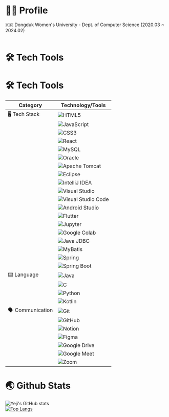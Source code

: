 # 👩‍💼 Profile
🇰🇷 Dongduk Women's University - Dept. of Computer Science (2020.03 ~ 2024.02)<br/>
<br/>

# 🛠️ Tech Tools
# 🛠️ Tech Tools

| Category           | Technology/Tools                                                                                           |
|--------------------|-------------------------------------------------------------------------------------------------|
| 🖥️ Tech Stack      | ![HTML5](https://img.shields.io/badge/HTML5-E34F26?style=for-the-badge&logo=HTML5&logoColor=white) |
|                    | ![JavaScript](https://img.shields.io/badge/JavaScript-F7DF1E?style=for-the-badge&logo=JavaScript&logoColor=black) |
|                    | ![CSS3](https://img.shields.io/badge/CSS3-1572B6?style=for-the-badge&logo=CSS3&logoColor=white)   |
|                    | ![React](https://img.shields.io/badge/React-61DAFB?style=for-the-badge&logo=React&logoColor=white) |
|                    | ![MySQL](https://img.shields.io/badge/MySQL-4479A1?style=for-the-badge&logo=MySQL&logoColor=white) |
|                    | ![Oracle](https://img.shields.io/badge/Oracle-F80000?style=for-the-badge&logo=Oracle&logoColor=white) |
|                    | ![Apache Tomcat](https://img.shields.io/badge/Apache%20Tomcat-F8DC75?style=for-the-badge&logo=Apache%20Tomcat&logoColor=black) |
|                    | ![Eclipse](https://img.shields.io/badge/Eclipse-2C2255?style=for-the-badge&logo=Eclipse&logoColor=white) |
|                    | ![IntelliJ IDEA](https://img.shields.io/badge/IntelliJ%20IDEA-000000?style=for-the-badge&logo=IntelliJ%20IDEA&logoColor=white) |
|                    | ![Visual Studio](https://img.shields.io/badge/Visual%20Studio-5C2D91?style=for-the-badge&logo=Visual%20Studio&logoColor=white) |
|                    | ![Visual Studio Code](https://img.shields.io/badge/Visual%20Studio%20Code-007ACC?style=for-the-badge&logo=Visual%20Studio%20Code&logoColor=white) |
|                    | ![Android Studio](https://img.shields.io/badge/Android%20Studio-3DDC84?style=for-the-badge&logo=Android%20Studio&logoColor=white) |
|                    | ![Flutter](https://img.shields.io/badge/Flutter-02569B?style=for-the-badge&logo=Flutter&logoColor=white) |
|                    | ![Jupyter](https://img.shields.io/badge/Jupyter-F37626?style=for-the-badge&logo=Jupyter&logoColor=white) |
|                    | ![Google Colab](https://img.shields.io/badge/Google%20Colab-F9AB00?style=for-the-badge&logo=Google%20Colab&logoColor=white) |
|                    | ![Java JDBC](https://img.shields.io/badge/Java%20JDBC-007396?style=for-the-badge&logo=Java&logoColor=white) |
|                    | ![MyBatis](https://img.shields.io/badge/MyBatis-35A69E?style=for-the-badge&logo=MyBatis&logoColor=white) |
|                    | ![Spring](https://img.shields.io/badge/Spring-6DB33F?style=for-the-badge&logo=Spring&logoColor=white) |
|                    | ![Spring Boot](https://img.shields.io/badge/Spring%20Boot-6DB33F?style=for-the-badge&logo=Spring%20Boot&logoColor=white) |
| ⌨️ Language        | ![Java](https://img.shields.io/badge/Java-FFFFFF?style=flat-square&logo=OpenJDK&logoColor=black)  |
|                    | ![C](https://img.shields.io/badge/C-A8B9CC?style=flat-square&logo=C&logoColor=black)              |
|                    | ![Python](https://img.shields.io/badge/Python-3776AB?style=flat-square&logo=Python&logoColor=white) |
|                    | ![Kotlin](https://img.shields.io/badge/Kotlin-0095D5?style=flat-square&logo=Kotlin&logoColor=white) |
| 🗣️ Communication   | ![Git](https://img.shields.io/badge/Git-F05032?style=flat-square&logo=Git&logoColor=white)       |
|                    | ![GitHub](https://img.shields.io/badge/GitHub-181717?style=flat-square&logo=GitHub&logoColor=white) |
|                    | ![Notion](https://img.shields.io/badge/Notion-000000?style=flat-square&logo=Notion&logoColor=white) |
|                    | ![Figma](https://img.shields.io/badge/Figma-F24E1E?style=flat-square&logo=Figma&logoColor=white)  |
|                    | ![Google Drive](https://img.shields.io/badge/Google%20Drive-4285F4?style=flat-square&logo=Google%20Drive&logoColor=white) |
|                    | ![Google Meet](https://img.shields.io/badge/Google%20Meet-32A350?style=flat-square&logo=Google%20Meet&logoColor=white) |
|                    | ![Zoom](https://img.shields.io/badge/Zoom-2D8CFF?style=flat-square&logo=Zoom&logoColor=white)     |


# 🌏 Github Stats
![Yeji's GitHub stats](https://github-readme-stats.vercel.app/api?username=Li5ht&show_icons=true&theme=omni)<br/>
[![Top Langs](https://github-readme-stats.vercel.app/api/top-langs/?username=Li5ht&layout=compact&langs_count=5&theme=dark&hide=c%23)](https://github.com/Li5ht/github-readme-stats)


